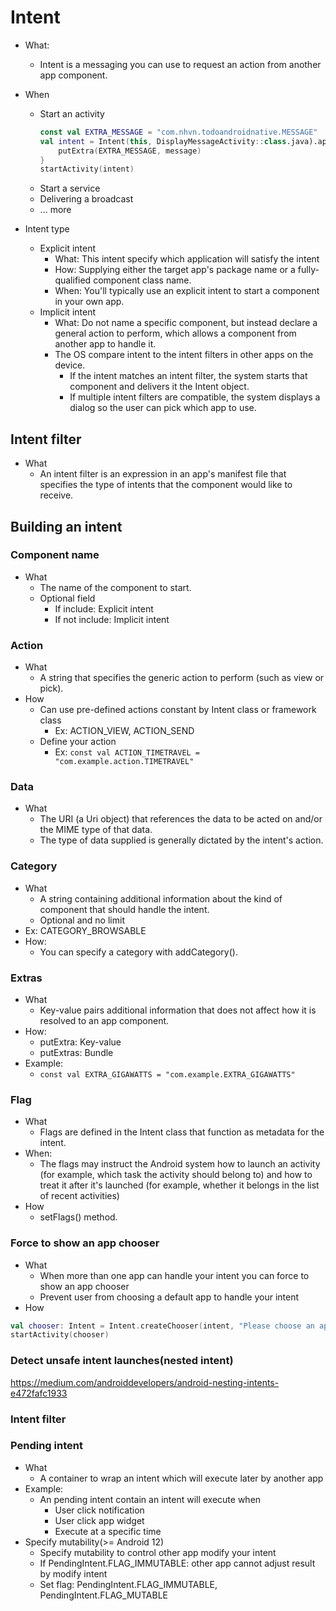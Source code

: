 # Intent

- What:
    - Intent is a messaging you can use to request an action from another app component.

- When
    - Start an activity
        ```Kotlin
        const val EXTRA_MESSAGE = "com.nhvn.todoandroidnative.MESSAGE"
        val intent = Intent(this, DisplayMessageActivity::class.java).apply {
            putExtra(EXTRA_MESSAGE, message)
        }
        startActivity(intent)
        ```
    - Start a service
    - Delivering a broadcast
    - ... more
- Intent type
    - Explicit intent
        - What: This intent specify which application will satisfy the intent
        - How: Supplying either the target app's package name or a fully-qualified component class name.
        - When: You'll typically use an explicit intent to start a component in your own app.
    - Implicit intent
        - What: Do not name a specific component, but instead declare a general action to perform, which allows a component from another app to handle it.
        - The OS compare intent to the intent filters in other apps on the device.      
            - If the intent matches an intent filter, the system starts that component and delivers it the Intent object. 
            - If multiple intent filters are compatible, the system displays a dialog so the user can pick which app to use.

## Intent filter
- What
    - An intent filter is an expression in an app's manifest file that specifies the type of intents that the component would like to receive.

## Building an intent
### Component name
- What
    - The name of the component to start.
    - Optional field
        - If include: Explicit intent
        - If not include: Implicit intent
### Action
- What
    - A string that specifies the generic action to perform (such as view or pick).
- How
    - Can use pre-defined actions constant by Intent class or framework class
        - Ex: ACTION_VIEW, ACTION_SEND
    - Define your action
        - Ex: ```const val ACTION_TIMETRAVEL = "com.example.action.TIMETRAVEL"```
### Data
- What
    - The URI (a Uri object) that references the data to be acted on and/or the MIME type of that data. 
    - The type of data supplied is generally dictated by the intent's action.
### Category

- What
    - A string containing additional information about the kind of component that should handle the intent.
    - Optional and no limit
- Ex: CATEGORY_BROWSABLE
- How:
    - You can specify a category with addCategory().
### Extras
- What
    - Key-value pairs additional information that does not affect how it is resolved to an app component. 
- How:
    - putExtra: Key-value
    - putExtras: Bundle
- Example:
    - ```const val EXTRA_GIGAWATTS = "com.example.EXTRA_GIGAWATTS"```
### Flag
- What
    - Flags are defined in the Intent class that function as metadata for the intent. 
- When:
    - The flags may instruct the Android system how to launch an activity (for example, which task the activity should belong to) and how to treat it after it's launched (for example, whether it belongs in the list of recent activities)
- How    
    - setFlags() method.
### Force to show an app chooser
- What
    - When more than one app can handle your intent you can force to show an app chooser
    - Prevent user from choosing a default app to handle your intent
- How
```Kotlin
val chooser: Intent = Intent.createChooser(intent, "Please choose an app(Forced)")
startActivity(chooser)
```
### Detect unsafe intent launches(nested intent)
 https://medium.com/androiddevelopers/android-nesting-intents-e472fafc1933
 
### Intent filter
### Pending intent
- What
    - A container to wrap an intent which will execute later by another app
- Example:
    - An pending intent contain an intent will execute when
        - User click notification
        - User click app widget
        - Execute at a specific time
- Specify mutability(>= Android 12)
    - Specify mutability to control other app modify your intent
    - If PendingIntent.FLAG_IMMUTABLE: other app cannot adjust result by modify intent
    - Set flag: PendingIntent.FLAG_IMMUTABLE, PendingIntent.FLAG_MUTABLE